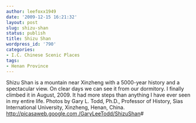 ```yaml
---
author: leefoxx1949
date: '2009-12-15 16:21:32'
layout: post
slug: shizu-shan
status: publish
title: Shizu Shan
wordpress_id: '790'
categories:
- I.C. Chinese Scenic Places
tags:
- Henan Province
---
```


Shizu Shan is a mountain near Xinzheng with a 5000-year history and a
spectacular view. On clear days we can see it from our dormitory. I finally
climbed it in August, 2009. It had more steps than anything I have ever seen
in my entire life. Photos by Gary L. Todd, Ph.D., Professor of History, Sias
International University, Xinzheng, Henan, China. [http://picasaweb.google.com
/GaryLeeTodd/ShizuShan](http://picasaweb.google.com/GaryLeeTodd/ShizuShan)#

